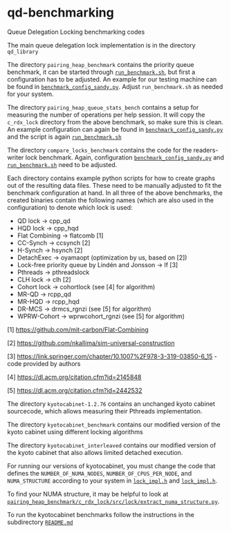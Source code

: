 # qd-benchmarking
Queue Delegation Locking benchmarking codes

The main queue delegation lock implementation is in the directory `qd_library`

The directory `pairing_heap_benchmark` contains the priority queue benchmark,
it can be started through [`run_benchmark.sh`](pairing_heap_benchmark/run_benchmark.sh), but first a configuration has to be adjusted.
An example for our testing machine can be found in [`benchmark_config_sandy.py`](pairing_heap_benchmark/benchmark_config_sandy.py).
Adjust `run_benchmark.sh` as needed for your system.


The directory `pairing_heap_queue_stats_bench` contains a setup for measuring the number of operations per help session.
It will copy the `c_rdx_lock` directory from the above benchmark, so make sure this is clean.
An example configuration can again be found in [`benchmark_config_sandy.py`](pairing_heap_queue_stats_bench/benchmark_config_sandy.py) and the script is again [`run_benchmark.sh`](pairing_heap_queue_stats_bench/run_benchmark.sh)

The directory `compare_locks_benchmark` contains the code for the readers-writer lock benchmark.
Again, configuration [`benchmark_config_sandy.py`](compare_locks_benchmark/benchmark_config_sandy.py) and [`run_benchmark.sh`](compare_locks_benchmark/run_benchmark.sh) need to be adjusted.

Each directory contains example python scripts for how to create graphs out of the resulting data files.
These need to be manually adjusted to fit the benchmark configuration at hand.
In all three of the above benchmarks, the created binaries contain the following names (which are also used in the configuration) to denote which lock is used:
 - QD lock -> cpp_qd
 - HQD lock -> cpp_hqd
 - Flat Combining -> flatcomb [1]
 - CC-Synch -> ccsynch [2]
 - H-Synch -> hsynch [2]
 - DetachExec -> oyamaopt (optimization by us, based on [2])
 - Lock-free priority queue by Lindén and Jonsson -> lf [3]
 - Pthreads -> pthreadslock
 - CLH lock -> clh [2]
 - Cohort lock -> cohortlock (see [4] for algorithm)
 - MR-QD -> rcpp_qd 
 - MR-HQD -> rcpp_hqd
 - DR-MCS -> drmcs_rgnzi (see [5] for algorithm)
 - WPRW-Cohort -> wprwcohort_rgnzi (see [5] for algorithm)

[1] https://github.com/mit-carbon/Flat-Combining

[2] https://github.com/nkallima/sim-universal-construction

[3] https://link.springer.com/chapter/10.1007%2F978-3-319-03850-6_15 - code provided by authors

[4] https://dl.acm.org/citation.cfm?id=2145848

[5] https://dl.acm.org/citation.cfm?id=2442532



The directory `kyotocabinet-1.2.76` contains an unchanged kyoto cabinet sourcecode, which allows measuring their Pthreads implementation.

The directory `kyotocabinet_benchmark` contains our modified version of the kyoto cabinet using different locking algorithms

The directory `kyotocabinet_interleaved` contains our modified version of the kyoto cabinet that also allows limited detached execution.

For running our versions of kyotocabinet, you must change the code that defines the `NUMBER_OF_NUMA_NODES`, `NUMBER_OF_CPUS_PER_NODE`, and `NUMA_STRUCTURE` according to your system in
[`lock_impl.h`](kyotocabinet_benchmark/lock_impl.h) and [`lock_impl.h`](kyotocabinet_interleaved/lock_impl.h).

To find your NUMA structure, it may be helpful to look at [`pairing_heap_benchmark/c_rdx_lock/src/lock/extract_numa_structure.py`](pairing_heap_benchmark/c_rdx_lock/src/lock/extract_numa_structure.py).

To run the kyotocabinet benchmarks follow the instructions in the subdirectory [`README.md`](kyotocabinet_benchmark/)
